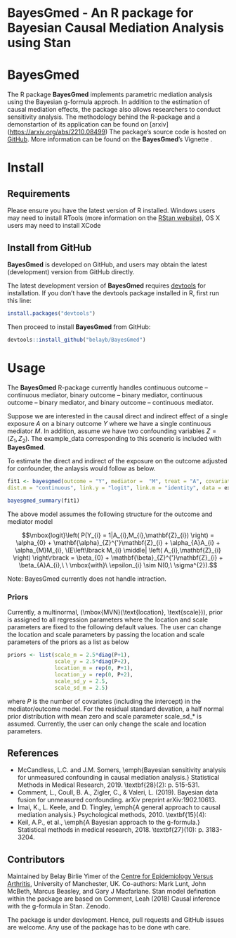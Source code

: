 # BayesGmed - An R package for Bayesian Causal Mediation Analysis using Stan 

# BayesGmed

The R package **BayesGmed** implements parametric mediation analysis using the Bayesian g-formula approch.
In addition to the estimation of causal mediation effects, the package also allows researchers to conduct sensitivity analysis. The methodology behind the R-package and a demonstartion of its application can be found on [arxiv] (https://arxiv.org/abs/2210.08499)
The package’s source code is hosted on [GitHub](https://github.com/belayb/BayesGmed/). More information can be found on the **BayesGmed**’s Vignette .

# Install

## Requirements

Please ensure you have the latest version of R installed. Windows users
may need to install RTools (more information on the [RStan
website](https://github.com/stan-dev/rstan/wiki/Installing-RStan-on-Windows)),
OS X users may need to install XCode


## Install from GitHub

**BayesGmed** is developed on GitHub, and users may obtain the latest (development) version from GitHub directly.

The latest development version of **BayesGmed** requires
[devtools](https://cran.r-project.org/package=devtools) for
installation. If you don’t have the devtools package installed in R,
first run this line:

``` r
install.packages("devtools")
```

Then proceed to install **BayesGmed** from GitHub:

``` r
devtools::install_github("belayb/BayesGmed")
```


# Usage 

The **BayesGmed** R-package currently handles continuous outcome – continuous mediator, binary outcome – binary mediator, continuous outcome – binary mediator, and binary outcome – continuous mediator. 

Suppose we are interested in the causal direct and indirect effect of a single exposure $A$ on a binary outcome $Y$ where we have a single continuous mediator $M$. In addition, assume we have two confounding variables $Z=(Z_1,Z_2)$. The example_data corresponding to this scenerio is included with **BayesGmed**. 

To estimate the direct and indirect of the exposure on the outcome adjusted for confounder, the anlaysis would follow as below. 

``` r
fit1 <- bayesgmed(outcome = "Y", mediator =  "M", treat = "A", covariates = c("Z1", "Z2"), dist.y = "binary",
dist.m = "continuous", link.y = "logit", link.m = "identity", data = example_data)

bayesgmed_summary(fit1)

```

The above model assumes the following structure for the outcome and mediator model 

```math
\mbox{logit}\left( P(Y_{i} = 1|A_{i},M_{i},\mathbf{Z}_{i}) \right) = \alpha_{0} + \mathbf{\alpha}_{Z}^{'}\mathbf{Z}_{i} + \alpha_{A}A_{i} + \alpha_{M}M_{i},

\(E\left\lbrack M_{i} \middle| \left( A_{i},\mathbf{Z}_{i} \right) \right\rbrack = \beta_{0} + \mathbf{\beta}_{Z}^{'}\mathbf{Z}_{i} + \beta_{A}A_{i},\ \ \mbox{with}\ \epsilon_{i} \sim N(0,\ \sigma^{2}).
```

Note: BayesGmed currently does not handle intraction. 
### Priors

Currently, a multinormal, (\mbox{MVN}(\text{location}, \text{scale})\), prior is assigned to all regression parameters where the location and scale parameters are fixed to the following default values. The user can change the location and scale parameters by passing the location and scale parameters of the priors as a list as below 

``` r
priors <- list(scale_m = 2.5*diag(P+1), 
               scale_y = 2.5*diag(P+2),
               location_m = rep(0, P+1), 
               location_y = rep(0, P+2),
               scale_sd_y = 2.5, 
               scale_sd_m = 2.5)
```
where $P$ is the number of covariates (including the intercept) in the mediator/outcome model. For the residual standard devation, a half normal prior distribution with mean zero and scale parameter scale_sd_* is assumed. Currently, the user can only change the scale and location parameters. 

## References 
-  McCandless, L.C. and J.M. Somers, \emph{Bayesian sensitivity analysis for unmeasured confounding in causal mediation analysis.} Statistical Methods in Medical Research, 2019. \textbf{28}(2): p. 515-531.
- Comment, L., Coull, B. A., Zigler, C., & Valeri, L. (2019). Bayesian data fusion for unmeasured confounding. arXiv preprint arXiv:1902.10613.
- Imai, K., L. Keele, and D. Tingley, \emph{A general approach to
causal mediation analysis.} Psychological methods, 2010. \textbf{15}(4):
- Keil, A.P., et al., \emph{A Bayesian approach to the g-formula.}
Statistical methods in medical research, 2018. \textbf{27}(10): p.
3183-3204.



## Contributors

Maintained by Belay Birlie Yimer of the [Centre for Epidemiology Versus Arthritis](https://www.cfe.manchester.ac.uk/), University of Manchester, UK. Co-authors: Mark Lunt, John McBeth, Marcus Beasley, and Gary J Macfarlane. Stan model defination within the package are based on Comment, Leah (2018) Causal inference with the g-formula in Stan. Zenodo.


The package is under devlopment. Hence, pull requests and GitHub issues are welcome. Any use of the package has to be done wth care. 
